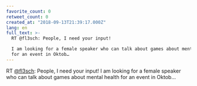 ```yaml
---
favorite_count: 0
retweet_count: 0
created_at: "2018-09-13T21:39:17.000Z"
lang: en
full_text: >-
  RT @fl3sch: People, I need your input!

  I am looking for a female speaker who can talk about games about mental health
  for an event in Oktob…
---
```


RT [@fl3sch](https://twitter.com/fl3sch): People, I need your input! I am
looking for a female speaker who can talk about games about mental health for an
event in Oktob…
